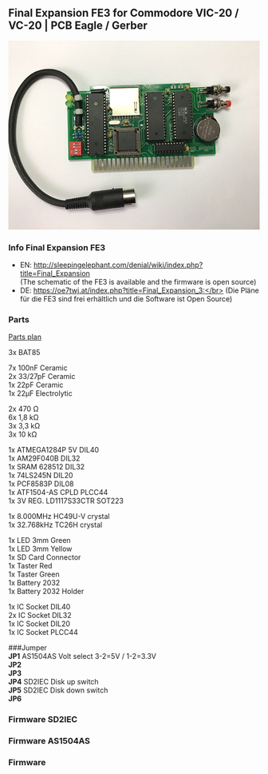 ## Final Expansion FE3 for Commodore VIC-20 / VC-20 | PCB Eagle / Gerber
![](images/FE3.jpg)

### Info Final Expansion FE3
* EN: http://sleepingelephant.com/denial/wiki/index.php?title=Final_Expansion </br>
(The schematic of the FE3 is available and the firmware is open source) 
* DE: https://oe7twj.at/index.php?title=Final_Expansion_3:</br>
(Die Pläne für die FE3 sind frei erhältlich und die Software ist Open Source)

### Parts    
[Parts plan](images/FE3_V3_REV10c.pdf)

3x BAT85    
    
7x 100nF Ceramic    
2x 33/27pF Ceramic    
1x 22pF Ceramic	    
1x 22µF Electrolytic    
    
2x 470 Ω    
6x 1,8 kΩ    
3x 3,3 kΩ    
3x 10 kΩ    
    
1x ATMEGA1284P 5V DIL40    
1x AM29F040B DIL32    
1x SRAM 628512 DIL32    
1x 74LS245N DIL20    
1x PCF8583P DIL08    
1x ATF1504-AS CPLD PLCC44    
1x 3V REG. LD1117S33CTR SOT223    
    
1x 8.000MHz HC49U-V crystal    
1x 32.768kHz TC26H crystal     
    
1x LED 3mm Green    
1x LED 3mm Yellow    
1x SD Card Connector    
1x Taster Red    
1x Taster Green    
1x Battery 2032    
1x Battery 2032 Holder    
      
1x IC Socket DIL40    
2x IC Socket DIL32    
1x IC Socket DIL20    
1x IC Socket PLCC44

###Jumper    
**JP1** AS1504AS Volt select 3-2=5V / 1-2=3.3V     
**JP2**    
**JP3**    
**JP4** SD2IEC Disk up switch    
**JP5** SD2IEC Disk down switch    
**JP6**    
    
### Firmware SD2IEC

### Firmware AS1504AS

### Firmware 
